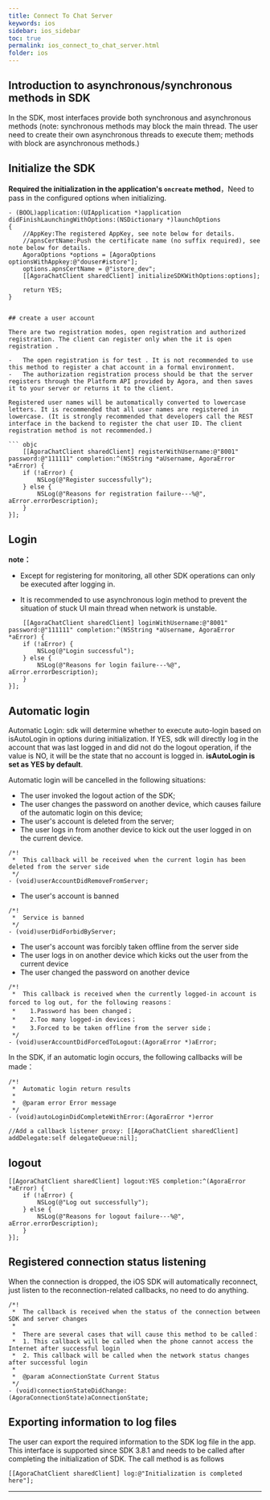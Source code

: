 ```yaml
---
title: Connect To Chat Server
keywords: ios
sidebar: ios_sidebar
toc: true
permalink: ios_connect_to_chat_server.html
folder: ios
---
```


## Introduction to asynchronous/synchronous methods in SDK

In the SDK, most interfaces provide both synchronous and asynchronous methods (note: synchronous methods may block the main thread. The user need to create their own asynchronous threads to execute them; methods with block are asynchronous methods.)

## Initialize the SDK

**Required the initialization in the application's `oncreate` method**，Need to pass in the configured options when initializing.

``` objc
- (BOOL)application:(UIApplication *)application didFinishLaunchingWithOptions:(NSDictionary *)launchOptions
{
    //AppKey:The registered AppKey, see note below for details.
    //apnsCertName:Push the certificate name (no suffix required), see note below for details.
    AgoraOptions *options = [AgoraOptions optionsWithAppkey:@"douser#istore"];
    options.apnsCertName = @"istore_dev";
    [[AgoraChatClient sharedClient] initializeSDKWithOptions:options];

    return YES;
}


## create a user account

There are two registration modes, open registration and authorized registration. The client can register only when the it is open registration .

-   The open registration is for test . It is not recommended to use this method to register a chat account in a formal environment.
-   The authorization registration process should be that the server registers through the Platform API provided by Agora, and then saves it to your server or returns it to the client.

Registered user names will be automatically converted to lowercase letters. It is recommended that all user names are registered in lowercase. (It is strongly recommended that developers call the REST interface in the backend to register the chat user ID. The client registration method is not recommended.)

``` objc
    [[AgoraChatClient sharedClient] registerWithUsername:@"8001" password:@"111111" completion:^(NSString *aUsername, AgoraError *aError) {
    if (!aError) {
        NSLog(@"Register successfully");
    } else {
        NSLog(@"Reasons for registration failure---%@", aError.errorDescription);
    }
}];
```

## Login

**note：**

* Except for registering for monitoring, all other SDK operations can only be executed after logging in.
      
* It is recommended to use asynchronous login method to prevent the situation of stuck UI main thread when network is unstable.


``` objc
    [[AgoraChatClient sharedClient] loginWithUsername:@"8001" password:@"111111" completion:^(NSString *aUsername, AgoraError *aError) {
    if (!aError) {
        NSLog(@"Login successful");
    } else {
        NSLog(@"Reasons for login failure---%@", aError.errorDescription);
    }
}];
```

## Automatic login

Automatic Login: sdk will determine whether to execute auto-login based on isAutoLogin in options during initialization. If YES, sdk will directly log in the account that was last logged in and did not do the logout operation, if the value is NO, it will be the state that no account is logged in. **isAutoLogin is set as YES by default**.

Automatic login will be cancelled in the following situations:

-   The user invoked the logout action of the SDK;
-   The user changes the password on another device, which causes failure of the automatic login on this device;
-   The user's account is deleted from the server;
-   The user logs in from another device to kick out the user logged in on the current device.

``` objc
/*!
 *  This callback will be received when the current login has been deleted from the server side
 */
- (void)userAccountDidRemoveFromServer;
```

-   The user's account is banned

``` objc
/*!
 *  Service is banned
 */
- (void)userDidForbidByServer;
```

-   The user's account was forcibly taken offline from the server side
-   The user logs in on another device which kicks out the user from the current device
-   The user changed the password on another device

``` objc
/*!
 *  This callback is received when the currently logged-in account is forced to log out, for the following reasons：
 *    1.Password has been changed；
 *    2.Too many logged-in devices；
 *    3.Forced to be taken offline from the server side；
 */
- (void)userAccountDidForcedToLogout:(AgoraError *)aError;
```

In the SDK, if an automatic login occurs, the following callbacks will be made：

``` objc
/*!
 *  Automatic login return results
 *
 *  @param error Error message
 */
- (void)autoLoginDidCompleteWithError:(AgoraError *)error

//Add a callback listener proxy: [[AgoraChatClient sharedClient] addDelegate:self delegateQueue:nil];
```

## logout


``` objc
[[AgoraChatClient sharedClient] logout:YES completion:^(AgoraError *aError) {
    if (!aError) {
        NSLog(@"Log out successfully");
    } else {
        NSLog(@"Reasons for logout failure---%@", aError.errorDescription);
    }
}];
```

## Registered connection status listening
When the connection is dropped, the iOS SDK will automatically reconnect, just listen to the reconnection-related callbacks, no need to do anything.

``` objc
/*!
 *  The callback is received when the status of the connection between SDK and server changes
 *
 *  There are several cases that will cause this method to be called：
 *  1. This callback will be called when the phone cannot access the Internet after successful login
 *  2. This callback will be called when the network status changes after successful login
 *
 *  @param aConnectionState Current Status
 */
- (void)connectionStateDidChange:(AgoraConnectionState)aConnectionState;
```

## Exporting information to log files

The user can export the required information to the SDK log file in the app. This interface is supported since SDK 3.8.1 and needs to be called after completing the initialization of SDK. The call method is as follows

    [[AgoraChatClient sharedClient] log:@"Initialization is completed here"];

------------------------------------------------------------------------
